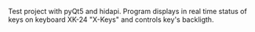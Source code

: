 Test project with pyQt5 and hidapi.
Program displays in real time status of keys on keyboard XK-24 "X-Keys" and controls key's backligth.